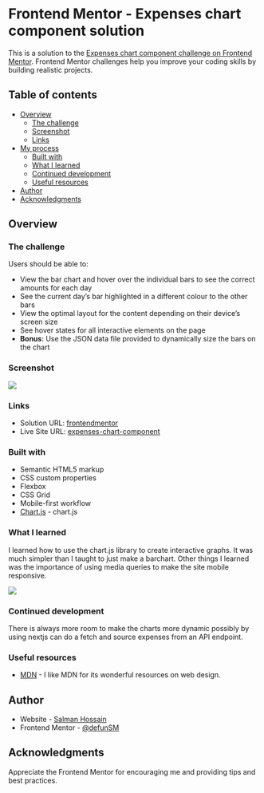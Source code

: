 # Frontend Mentor - Expenses chart component solution

This is a solution to the [Expenses chart component challenge on Frontend Mentor](https://www.frontendmentor.io/challenges/expenses-chart-component-e7yJBUdjwt). Frontend Mentor challenges help you improve your coding skills by building realistic projects.

## Table of contents

- [Overview](#overview)
  - [The challenge](#the-challenge)
  - [Screenshot](#screenshot)
  - [Links](#links)
- [My process](#my-process)
  - [Built with](#built-with)
  - [What I learned](#what-i-learned)
  - [Continued development](#continued-development)
  - [Useful resources](#useful-resources)
- [Author](#author)
- [Acknowledgments](#acknowledgments)


## Overview

### The challenge

Users should be able to:

- View the bar chart and hover over the individual bars to see the correct amounts for each day
- See the current day’s bar highlighted in a different colour to the other bars
- View the optimal layout for the content depending on their device’s screen size
- See hover states for all interactive elements on the page
- **Bonus**: Use the JSON data file provided to dynamically size the bars on the chart

### Screenshot

![](https://i.imgur.com/BZUr5bQ.png)


### Links

- Solution URL: [frontendmentor](https://www.frontendmentor.io/solutions/expenseschartcomponentwithchartjs-DXnrxNI-UZ)
- Live Site URL: [expenses-chart-component](https://zippy-zuccutto-e6013f.netlify.app/)

### Built with

- Semantic HTML5 markup
- CSS custom properties
- Flexbox
- CSS Grid
- Mobile-first workflow
- [Chart.js](https://www.chartjs.org/) - chart.js


### What I learned

I learned how to use the chart.js library to create interactive graphs. It was much simpler than I taught to just make a barchart. Other things I learned was the importance of using media queries to make the site mobile responsive.

![](https://i.imgur.com/3McSVjR.png)



### Continued development

There is always more room to make the charts more dynamic possibly by using nextjs can do a fetch and source expenses from an API endpoint.

### Useful resources

- [MDN](https://developer.mozilla.org/en-US/docs/Web) - I like MDN for its wonderful resources on web design.


## Author

- Website - [Salman Hossain](https://www.defunsm.com)
- Frontend Mentor - [@defunSM](https://www.frontendmentor.io/profile/defunSM)


## Acknowledgments

Appreciate the Frontend Mentor for encouraging me and providing tips and best practices.
